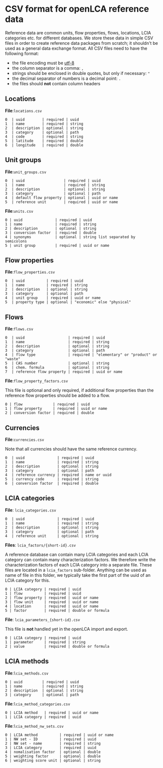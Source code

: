# CSV format for openLCA reference data

Reference data are common units, flow properties, flows, locations, LCIA
categories etc. for different databases. We store these data in simple CSV
files in order to create reference data packages from scratch; it shouldn't be
used as a general data exchange format. All CSV files need to have the following
format:

* the file encoding must be [utf-8](https://en.wikipedia.org/wiki/UTF-8)
* the column separator is a comma: `,`
* strings should be enclosed in double quotes, but only if necessary: `"`
* the decimal separator of numbers is a decimal point: `.`
* the files should __not__ contain column headers


## Locations

**File**:`locations.csv`

```
0  | uuid        | required | uuid
1  | name        | required | string
2  | description | optional | string
3  | category    | optional | path
4  | code        | required | string
5  | latitude    | required | double
6  | longitude   | required | double
```

## Unit groups

**File**:`unit_groups.csv`

```
0  | uuid                  | required | uuid
1  | name                  | required | string
2  | description           | optional | string
3  | category              | optional | path
4  | default flow property | optional | uuid or name
5  | reference unit        | required | uuid or name
```

**File**:`units.csv`

```
0 | uuid               | required | uuid
1 | name               | required | string
2 | description        | optional | string
3 | conversion factor  | required | double
4 | synonyms           | optional | string list separated by semicolons
5 | unit group         | required | uuid or name
```

## Flow properties

**File**:`flow_properties.csv`

```
0  | uuid          | required | uuid
1  | name          | required | string
2  | description   | optional | string
3  | category      | optional | path
4  | unit group    | required | uuid or name
5  | property type | optional | "economic" else "physical"
```


## Flows

**File**:`flows.csv`

```
0  | uuid                    | required | uuid
1  | name                    | required | string
2  | description             | optional | string
3  | category                | optional | path
4  | flow type               | required | "elementary" or "product" or "waste"
5  | CAS number              | optional | string
6  | chem. formula           | optional | string
7  | reference flow property | required | uuid or name
```

**File**:`flow_property_factors.csv`

This file is optional and only required, if additional flow properties than the
reference flow properties should be added to a flow.

```
0 | flow              | required | uuid
1 | flow property     | required | uuid or name
2 | conversion factor | required | double
```


## Currencies

**File**:`currencies.csv`

Note that all currencies should have the same reference currency.

```
0  | uuid               | required | uuid
1  | name               | required | string
2  | description        | optional | string
3  | category           | optional | path
4  | reference currency | required | name or uuid
5  | currency code      | required | string
6  | conversion factor  | required | double
```

## LCIA categories

**File**: `lcia_categories.csv`

```
0  | uuid               | required | uuid
1  | name               | required | string
2  | description        | optional | string
3  | category           | optional | path
4  | reference unit     | optional | string
```

**Files**: `lcia_factors/{short-id}.csv`

A reference database can contain many LCIA categories and each LCIA category can
contain many characterization factors. We therefore write the characterization
factors of each LCIA category into a separate file. These files are located in a
`lcia_factors` sub-folder. Anything can be used as name of file in this folder,
we typically take the first part of the uuid of an LCIA category for this.

```
0 | LCIA category | required | uuid
1 | flow          | required | uuid
2 | flow property | required | uuid or name
3 | flow unit     | required | uuid or name
4 | location      | required | uuid or name
5 | factor        | required | double or formula
```

**File**: `lcia_parameters_{short-id}.csv`

This file is **not** handled yet in the openLCA import and export.

```
0 | LCIA category | required | uuid
1 | parameter     | required | string
2 | value         | required | double or formula
```

## LCIA methods

**File**:`lcia_methods.csv`

```
0 | uuid         | required | uuid
1 | name         | required | string
2 | description  | optional | string
3 | category     | optional | path
```

**File**:`lcia_method_categories.csv`

```
0 | LCIA method   | required | uuid or name
1 | LCIA category | required | uuid
```

**File**:`lcia_method_nw_sets.csv`

```
0 | LCIA method          | required | uuid or name
1 | NW set - ID          | required | uuid
2 | NW set - name        | required | string
3 | LCIA category        | required | uuid
4 | nomalisation factor  | optional | double
5 | weighting factor     | optional | double
6 | weighting score unit | optional | string
```

